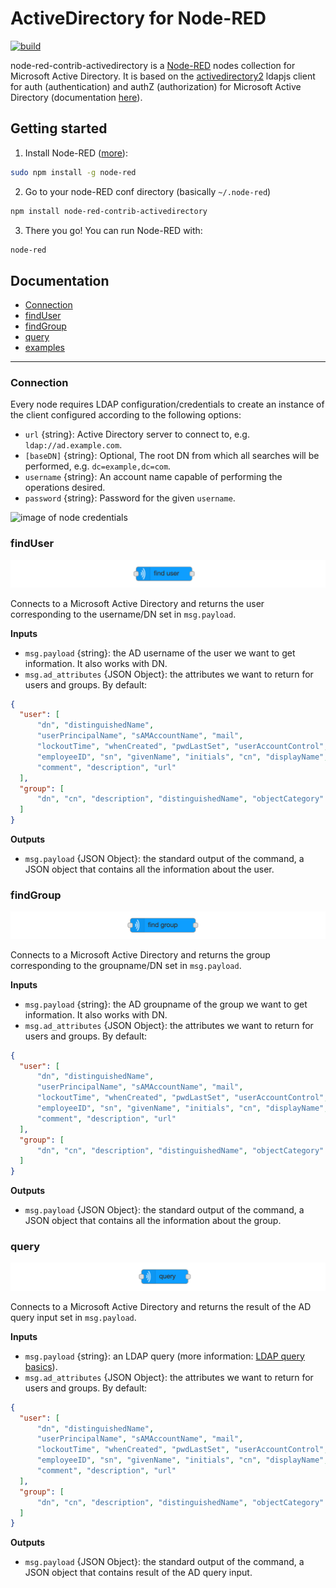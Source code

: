 ActiveDirectory for Node-RED
=========

[![build](https://api.travis-ci.org/NoeSamaille/node-red-contrib-activedirectory.svg?branch=master)](https://travis-ci.org/NoeSamaille/node-red-contrib-activedirectory)

node-red-contrib-activedirectory is a [Node-RED](https://nodered.org/) nodes collection for Microsoft Active Directory. It is based on the [activedirectory2](https://www.npmjs.com/package/activedirectory2) ldapjs client for auth (authentication) and authZ (authorization) for Microsoft Active Directory (documentation [here](https://www.npmjs.com/package/activedirectory2)).

Getting started
--------------

1. Install Node-RED ([more](https://nodered.org/docs/getting-started/installation)):
```sh
sudo npm install -g node-red
```
2. Go to your node-RED conf directory (basically `~/.node-red`)
```sh
npm install node-red-contrib-activedirectory
```
3. There you go! You can run Node-RED with:
```sh
node-red
```

Documentation
--------------
+ [Connection](#connection)
+ [findUser](#finduser)
+ [findGroup](#findgroup)
+ [query](#query)
+ [examples](https://github.com/NoeSamaille/node-red-contrib-activedirectory/wiki/Examples)

---------------------------------------

<a id="connection"></a>
### Connection

Every node requires LDAP configuration/credentials to create an instance of the client configured according to the following options:
+ `url` {string}: Active Directory server to connect to, e.g. `ldap://ad.example.com`.
+ `[baseDN]` {string}: Optional, The root DN from which all searches will be performed, e.g. `dc=example,dc=com`.
+ `username` {string}: An account name capable of performing the operations desired.
+ `password` {string}: Password for the given `username`.

![image of node credentials](https://github.com/NoeSamaille/node-red-contrib-activedirectory/blob/master/images/node_credentials.png)

<a id="finduser"></a>
### findUser

![image of node finduser](https://github.com/NoeSamaille/node-red-contrib-activedirectory/blob/master/images/node_finduser.png)

Connects to a Microsoft Active Directory and returns the user corresponding to the username/DN set in `msg.payload`.

__Inputs__

+ `msg.payload` {string}: the AD username of the user we want to get information. It also works with DN.
+ `msg.ad_attributes` {JSON Object}: the attributes we want to return for users and groups. By default:
```json
{
  "user": [
      "dn", "distinguishedName",
      "userPrincipalName", "sAMAccountName", "mail",
      "lockoutTime", "whenCreated", "pwdLastSet", "userAccountControl",
      "employeeID", "sn", "givenName", "initials", "cn", "displayName",
      "comment", "description", "url"
  ],
  "group": [
      "dn", "cn", "description", "distinguishedName", "objectCategory"
  ]
}
```

__Outputs__

+ `msg.payload` {JSON Object}: the standard output of the command, a JSON object that contains all the information about the user.

<a id="findgroup"></a>
### findGroup

![image of node findgroup](https://github.com/NoeSamaille/node-red-contrib-activedirectory/blob/master/images/node_findgroup.png)

Connects to a Microsoft Active Directory and returns the group corresponding to the groupname/DN set in `msg.payload`.

__Inputs__

+ `msg.payload` {string}: the AD groupname of the group we want to get information. It also works with DN.
+ `msg.ad_attributes` {JSON Object}: the attributes we want to return for users and groups. By default:
```json
{
  "user": [
      "dn", "distinguishedName",
      "userPrincipalName", "sAMAccountName", "mail",
      "lockoutTime", "whenCreated", "pwdLastSet", "userAccountControl",
      "employeeID", "sn", "givenName", "initials", "cn", "displayName",
      "comment", "description", "url"
  ],
  "group": [
      "dn", "cn", "description", "distinguishedName", "objectCategory"
  ]
}
```

__Outputs__

+ `msg.payload` {JSON Object}: the standard output of the command, a JSON object that contains all the information about the group.

<a id="query"></a>
### query

![image of node query](https://github.com/NoeSamaille/node-red-contrib-activedirectory/blob/master/images/node_query.png)

Connects to a Microsoft Active Directory and returns the result of the AD query input set in `msg.payload`.

__Inputs__
+ `msg.payload` {string}: an LDAP query (more information: [LDAP query basics](https://technet.microsoft.com/en-us/library/aa996205(v=exchg.65).aspx)).
+ `msg.ad_attributes` {JSON Object}: the attributes we want to return for users and groups. By default:
```json
{
  "user": [
      "dn", "distinguishedName",
      "userPrincipalName", "sAMAccountName", "mail",
      "lockoutTime", "whenCreated", "pwdLastSet", "userAccountControl",
      "employeeID", "sn", "givenName", "initials", "cn", "displayName",
      "comment", "description", "url"
  ],
  "group": [
      "dn", "cn", "description", "distinguishedName", "objectCategory"
  ]
}
```

__Outputs__

+ `msg.payload` {JSON Object}: the standard output of the command, a JSON object that contains result of the AD query input.
